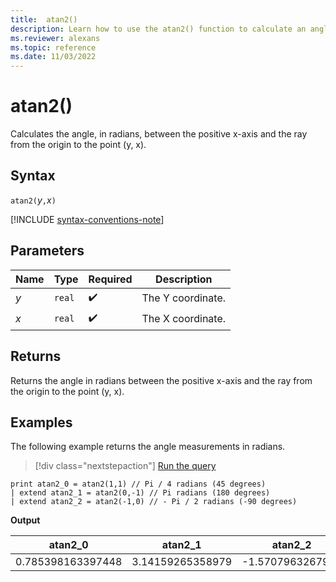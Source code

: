```yaml
---
title:  atan2()
description: Learn how to use the atan2() function to calculate an angle in radians between axes.
ms.reviewer: alexans
ms.topic: reference
ms.date: 11/03/2022
---
```

# atan2()

Calculates the angle, in radians, between the positive x-axis and the ray from the origin to the point (y, x).

## Syntax

`atan2(`*y*`,`*x*`)`

[!INCLUDE [syntax-conventions-note](../includes/syntax-conventions-note.md)]

## Parameters

| Name | Type | Required | Description |
|--|--|--|--|
| *y* | `real` |  :heavy_check_mark: | The Y coordinate.|
| *x* | `real` |  :heavy_check_mark: | The X coordinate.|

## Returns

Returns the angle in radians between the positive x-axis and the ray from the origin to the point (y, x).

## Examples

The following example returns the angle measurements in radians.

> [!div class="nextstepaction"]
> <a href="https://dataexplorer.azure.com/?query=H4sIAAAAAAAAAysoyswrUUgsScwzijdQsIWwNAx1DDUV9PUVAjIV9BVMFIoSUzIT84oVNExMFVJS04tSU4s1uWoUUitKUvNSoJoN4ZoNdHThuuE6DS0McGo1gmvVNdQxAGvVhVhthDBA1xJhAAA4Vl3utQAAAA==" target="_blank">Run the query</a>

```kusto
print atan2_0 = atan2(1,1) // Pi / 4 radians (45 degrees)
| extend atan2_1 = atan2(0,-1) // Pi radians (180 degrees)
| extend atan2_2 = atan2(-1,0) // - Pi / 2 radians (-90 degrees)
```

**Output**

|atan2_0|atan2_1|atan2_2|
|---|---|---|
|0.785398163397448|3.14159265358979|-1.5707963267949|
